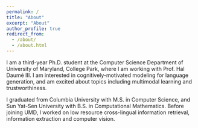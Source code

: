 ```yaml
---
permalink: /
title: "About"
excerpt: "About"
author_profile: true
redirect_from: 
  - /about/
  - /about.html
---
```


I am a third-year Ph.D. student at the Computer Science Department of University of Maryland, College Park, where I am working with Prof. Hal Daumé III. I am interested in cognitively-motivated modeling for language generation, and am excited about topics including multimodal learning and trustworthiness.

I graduated from Columbia University with M.S. in Computer Science, and Sun Yat-Sen University with B.S. in Computational Mathematics. Before joining UMD, I worked on low resource cross-lingual information retrieval, information extraction and computer vision.


